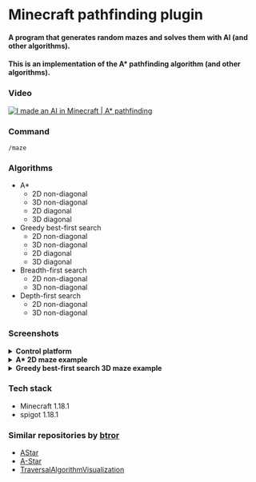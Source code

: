 # Minecraft pathfinding plugin

#### A program that generates random mazes and solves them with AI (and other algorithms).

#### This is an implementation of the A* pathfinding algorithm (and other algorithms).

### Video
[![I made an AI in Minecraft | A* pathfinding](resources/thumbnail.jpg)](https://www.youtube.com/watch?v=qsGHX9EjpYk&t&ab_channel=BrandonRorie "I made an AI in Minecraft | A* pathfinding")


### Command
<code>/maze</code>

### Algorithms
- A*
  - 2D non-diagonal
  - 3D non-diagonal
  - 2D diagonal
  - 3D diagonal
- Greedy best-first search
  - 2D non-diagonal
  - 3D non-diagonal
  - 2D diagonal
  - 3D diagonal
- Breadth-first search
  - 2D non-diagonal
  - 3D non-diagonal
- Depth-first search
  - 2D non-diagonal
  - 3D non-diagonal

### Screenshots
<details>
<summary><b>Control platform</b></summary>
Manage maze attributes and characteristics with the control platform.
<br>

![](resources/screenshot1.png)
</details>

<details>
<summary><b>A* 2D maze example</b></summary>
View of a 2D A* maze.
<br>

![](resources/screenshot2.png)
</details>

<details>
<summary><b>Greedy best-first search 3D maze example</b></summary>
View of a 3D greedy best-first search maze.
<br>

![](resources/screenshot3.png)
</details>


### Tech stack
- Minecraft 1.18.1
- spigot 1.18.1


### Similar repositories by <a href="https://github.com/btror/AStar">btror</a>
- <a href="https://github.com/btror/AStar">AStar</a>
- <a href="https://github.com/btror/A-Star">A-Star</a>
- <a href="https://github.com/btror/TraversalAlgorithmVisualization">TraversalAlgorithmVisualization</a>
